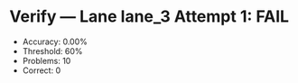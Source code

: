 # Verify — Lane lane_3 Attempt 1: FAIL

- Accuracy: 0.00%
- Threshold: 60%
- Problems: 10
- Correct: 0